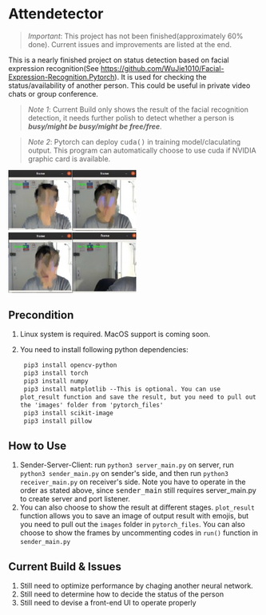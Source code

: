# Attendetector
> *Important*: This project has not been finished(approximately 60% done). Current issues and improvements are listed at the end.

This is a nearly finished project on status detection based on facial expression recognition(See https://github.com/WuJie1010/Facial-Expression-Recognition.Pytorch). It is used for checking the status/availability of another person. This could be useful in private video chats or group conference.

> *Note 1*: Current Build only shows the result of the facial recognition detection, it needs further polish to detect whether a person is ***busy/might be busy/might be free/free***.

> *Note 2*: Pytorch can deploy <kbd>cuda()</kbd> in training model/claculating output. This program can automatically choose to use cuda if NVIDIA graphic card is available.

<img src="demo/demo.jpg" alt="Attendetector" style="width:256px;height:auto">

## Precondition ##
1. Linux system is required. MacOS support is coming soon.
2. You need to install following python dependencies:

        pip3 install opencv-python
        pip3 install torch
        pip3 install numpy
        pip3 install matplotlib --This is optional. You can use plot_result function and save the result, but you need to pull out the 'images' folder from 'pytorch_files'
        pip3 install scikit-image
        pip3 install pillow

## How to Use ##
1. Sender-Server-Client: run `python3 server_main.py` on server, run `python3 sender_main.py` on sender's side, and then run `python3 receiver_main.py` on receiver's side. Note you have to operate in the order as stated above, since <kbd>sender_main</kbd> still requires <kdb>server_main.py</kdb> to create server and port listener.
2. You can also choose to show the result at different stages. `plot_result` function allows you to save an image of output result with emojis, but you need to pull out the `images` folder in `pytorch_files`. You can also choose to show the frames by uncommenting codes in `run()` function in `sender_main.py`

## Current Build & Issues
1. Still need to optimize performance by chaging another neural network.
2. Still need to determine how to decide the status of the person
3. Still need to devise a front-end UI to operate properly
